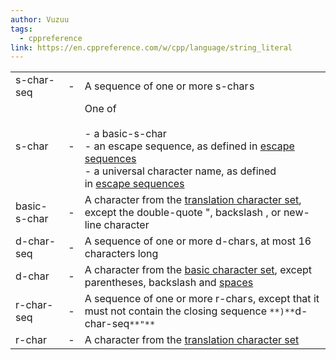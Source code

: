 ```yaml
---
author: Vuzuu
tags:
  - cppreference
link: https://en.cppreference.com/w/cpp/language/string_literal
---
```

|   |   |   |
|---|---|---|
|s-char-seq|-|A sequence of one or more s-char ﻿s|
|s-char|-|One of<br><br>- a basic-s-char<br>- an escape sequence, as defined in [escape sequences](https://en.cppreference.com/w/cpp/language/escape "cpp/language/escape")<br>- a universal character name, as defined in [escape sequences](https://en.cppreference.com/w/cpp/language/escape "cpp/language/escape")|
|basic-s-char|-|A character from the [translation character set](https://en.cppreference.com/w/cpp/language/charset#Translation_character_set "cpp/language/charset"), except the double-quote ", backslash \, or new-line character|
|d-char-seq|-|A sequence of one or more d-char ﻿s, at most 16 characters long|
|d-char|-|A character from the [basic character set](https://en.cppreference.com/w/cpp/language/charset#Basic_character_set "cpp/language/charset"), except parentheses, backslash and [spaces](https://en.cppreference.com/w/cpp/string/byte/isspace "cpp/string/byte/isspace")|
|r-char-seq|-|A sequence of one or more r-char ﻿s, except that it must not contain the closing sequence `**)**`d-char-seq`**"**`|
|r-char|-|A character from the [translation character set](https://en.cppreference.com/w/cpp/language/charset#Translation_character_set "cpp/language/charset")|